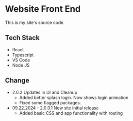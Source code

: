 # Website Front End

This is my site's source code.

## Tech Stack
* React
* Typescript
* VS Code
* Node JS

## Change 
- 2.0.2 Updates in UI and Cleanup
  - Added better splash login. Now shows login animation
  - Fixed some flagged packages.
- 09.22.2024 - 2.0.0.1 New site initial release
  - Added basic CSS and app functionality with routing
